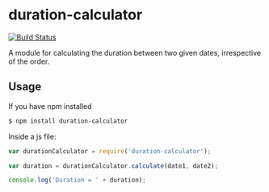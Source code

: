 # duration-calculator

[![Build Status](https://secure.travis-ci.org/viktort/duration-calculator.png)](http://travis-ci.org/viktort/duration-calculator)

A module for calculating the duration between two given dates, irrespective of the order.

## Usage

If you have npm installed

```sh
$ npm install duration-calculator
```

Inside a js file:

```js
var durationCalculator = require('duration-calculator');

var duration = durationCalculator.calculate(date1, date2);

console.log('Duration = ' + duration);
```
